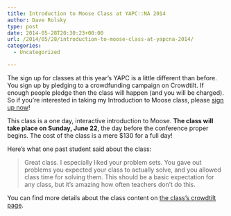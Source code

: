 ```yaml
---
title: Introduction to Moose Class at YAPC::NA 2014
author: Dave Rolsky
type: post
date: 2014-05-28T20:30:23+00:00
url: /2014/05/28/introduction-to-moose-class-at-yapcna-2014/
categories:
  - Uncategorized

---
```

The sign up for classes at this year&#8217;s YAPC is a little different than before. You sign up by pledging to a crowdfunding campaign on Crowdtilt. If enough people pledge then the class will happen (and you will be charged). So if you&#8217;re interested in taking my Introduction to Moose class, please [sign up now][1]!

This class is a one day, interactive introduction to Moose. **The class will take place on Sunday, June 22**, the day before the conference proper begins. The cost of the class is a mere $130 for a full day!

Here&#8217;s what one past student said about the class:

> Great class. I especially liked your problem sets. You gave out problems you expected your class to actually solve, and you allowed class time for solving them. This should be a basic expectation for any class, but it&#8217;s amazing how often teachers don&#8217;t do this.

You can find more details about the class content on [the class&#8217;s crowdtilt page][1].

 [1]: https://www.crowdtilt.com/campaigns/yapcna-2014-training-introduction-to-moose